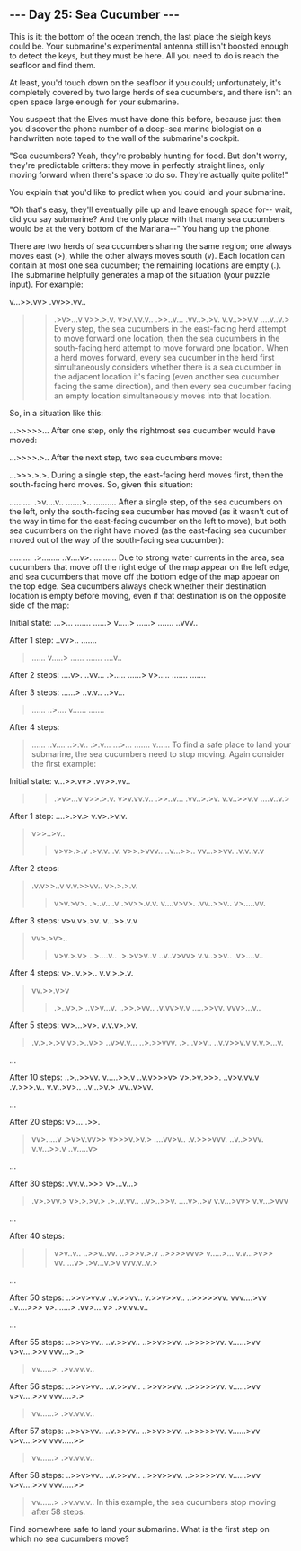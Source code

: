## --- Day 25: Sea Cucumber ---

This is it: the bottom of the ocean trench, the last place the sleigh keys could be. Your submarine's experimental antenna still isn't boosted enough to detect the keys, but they must be here. All you need to do is reach the seafloor and find them.

At least, you'd touch down on the seafloor if you could; unfortunately, it's completely covered by two large herds of sea cucumbers, and there isn't an open space large enough for your submarine.

You suspect that the Elves must have done this before, because just then you discover the phone number of a deep-sea marine biologist on a handwritten note taped to the wall of the submarine's cockpit.

"Sea cucumbers? Yeah, they're probably hunting for food. But don't worry, they're predictable critters: they move in perfectly straight lines, only moving forward when there's space to do so. They're actually quite polite!"

You explain that you'd like to predict when you could land your submarine.

"Oh that's easy, they'll eventually pile up and leave enough space for-- wait, did you say submarine? And the only place with that many sea cucumbers would be at the very bottom of the Mariana--" You hang up the phone.

There are two herds of sea cucumbers sharing the same region; one always moves east (>), while the other always moves south (v). Each location can contain at most one sea cucumber; the remaining locations are empty (.). The submarine helpfully generates a map of the situation (your puzzle input). For example:

v...>>.vv>
.vv>>.vv..

> > .>v>...v
> > v>>.>.v.
> > v>v.vv.v..
> > .>>..v...
> > .vv..>.>v.
> > v.v..>>v.v
> > ....v..v.>
> > Every step, the sea cucumbers in the east-facing herd attempt to move forward one location, then the sea cucumbers in the south-facing herd attempt to move forward one location. When a herd moves forward, every sea cucumber in the herd first simultaneously considers whether there is a sea cucumber in the adjacent location it's facing (even another sea cucumber facing the same direction), and then every sea cucumber facing an empty location simultaneously moves into that location.

So, in a situation like this:

...>>>>>...
After one step, only the rightmost sea cucumber would have moved:

...>>>>.>..
After the next step, two sea cucumbers move:

...>>>.>.>.
During a single step, the east-facing herd moves first, then the south-facing herd moves. So, given this situation:

..........
.>v....v..
.......>..
..........
After a single step, of the sea cucumbers on the left, only the south-facing sea cucumber has moved (as it wasn't out of the way in time for the east-facing cucumber on the left to move), but both sea cucumbers on the right have moved (as the east-facing sea cucumber moved out of the way of the south-facing sea cucumber):

..........
.>........
..v....v>.
..........
Due to strong water currents in the area, sea cucumbers that move off the right edge of the map appear on the left edge, and sea cucumbers that move off the bottom edge of the map appear on the top edge. Sea cucumbers always check whether their destination location is empty before moving, even if that destination is on the opposite side of the map:

Initial state:
...>...
.......
......>
v.....>
......>
.......
..vvv..

After 1 step:
..vv>..
.......

> ......
> v.....>
> ......
> .......
> ....v..

After 2 steps:
....v>.
..vv...
.>.....
......>
v>.....
.......
.......

After 3 steps:
......>
..v.v..
..>v...

> ......
> ..>....
> v......
> .......

After 4 steps:

> ......
> ..v....
> ..>.v..
> .>.v...
> ...>...
> .......
> v......
> To find a safe place to land your submarine, the sea cucumbers need to stop moving. Again consider the first example:

Initial state:
v...>>.vv>
.vv>>.vv..

> > .>v>...v
> > v>>.>.v.
> > v>v.vv.v..
> > .>>..v...
> > .vv..>.>v.
> > v.v..>>v.v
> > ....v..v.>

After 1 step:
....>.>v.>
v.v>.>v.v.

> v>>..>v..
>
> > v>v>.>.v
> > .>v.v...v.
> > v>>.>vvv..
> > ..v...>>..
> > vv...>>vv.
> > .v.v..v.v

After 2 steps:

> .v.v>>..v
> v.v.>>vv..
> v>.>.>.v.
>
> > v>v.>v>.
> > .>..v....v
> > .>v>>.v.v.
> > v....v>v>.
> > .vv..>>v..
> > v>.....vv.

After 3 steps:
v>v.v>.>v.
v...>>.v.v

> vv>.>v>..
>
> > v>v.>.v>
> > ..>....v..
> > .>.>v>v..v
> > ..v..v>vv>
> > v.v..>>v..
> > .v>....v..

After 4 steps:
v>..v.>>..
v.v.>.>.v.

> vv.>>.v>v
>
> > .>..v>.>
> > ..v>v...v.
> > ..>>.>vv..
> > .v.vv>v.v
> > .....>>vv.
> > vvv>...v..

After 5 steps:
vv>...>v>.
v.v.v>.>v.

> .v.>.>.>v
> v>.>..v>>
> ..v>v.v...
> ..>.>>vvv.
> .>...v>v..
> ..v.v>>v.v
> v.v.>...v.

...

After 10 steps:
..>..>>vv.
v.....>>.v
..v.v>>>v>
v>.>v.>>>.
..v>v.vv.v
.v.>>>.v..
v.v..>v>..
..v...>v.>
.vv..v>vv.

...

After 20 steps:
v>.....>>.

> vv>.....v
> .>v>v.vv>>
> v>>>v.>v.>
> ....vv>v..
> .v.>>>vvv.
> ..v..>>vv.
> v.v...>>.v
> ..v.....v>

...

After 30 steps:
.vv.v..>>>
v>...v...>

> .v>.>vv.>
> v>.>.>v.>
> .>..v.vv..
> ..v>..>>v.
> ....v>..>v
> v.v...>vv>
> v.v...>vvv

...

After 40 steps:

> > v>v..v..
> > ..>>v..vv.
> > ..>>>v.>.v
> > ..>>>>vvv>
> > v.....>...
> > v.v...>v>>
> > vv.....v>
> > .>v...v.>v
> > vvv.v..v.>

...

After 50 steps:
..>>v>vv.v
..v.>>vv..
v.>>v>>v..
..>>>>>vv.
vvv....>vv
..v....>>>
v>.......>
.vv>....v>
.>v.vv.v..

...

After 55 steps:
..>>v>vv..
..v.>>vv..
..>>v>>vv.
..>>>>>vv.
v......>vv
v>v....>>v
vvv...>..>

> vv.....>.
> .>v.vv.v..

After 56 steps:
..>>v>vv..
..v.>>vv..
..>>v>>vv.
..>>>>>vv.
v......>vv
v>v....>>v
vvv....>.>

> vv......>
> .>v.vv.v..

After 57 steps:
..>>v>vv..
..v.>>vv..
..>>v>>vv.
..>>>>>vv.
v......>vv
v>v....>>v
vvv.....>>

> vv......>
> .>v.vv.v..

After 58 steps:
..>>v>vv..
..v.>>vv..
..>>v>>vv.
..>>>>>vv.
v......>vv
v>v....>>v
vvv.....>>

> vv......>
> .>v.vv.v..
> In this example, the sea cucumbers stop moving after 58 steps.

Find somewhere safe to land your submarine. What is the first step on which no sea cucumbers move?
